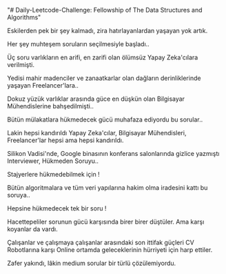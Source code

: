 "# Daily-Leetcode-Challenge: Fellowship of The Data Structures and Algorithms" 

Eskilerden pek bir şey kalmadı, zira hatırlayanlardan yaşayan yok artık.

Her şey muhteşem soruların seçilmesiyle başladı..

Üç soru varlıkların en arifi, en zarifi olan ölümsüz Yapay Zeka'cılara verilmişti.

Yedisi mahir madenciler ve zanaatkarlar olan dağların derinliklerinde yaşayan Freelancer'lara..

Dokuz yüzük varlıklar arasında güce en düşkün olan Bilgisayar Mühendislerine bahşedilmişti..

Bütün mülakatlara hükmedecek gücü muhafaza ediyordu bu sorular..

Lakin hepsi kandırıldı Yapay Zeka'cılar, Bilgisayar Mühendisleri, Freelancer'lar hepsi ama hepsi kandırıldı.

Silikon Vadisi'nde, Google binasının konferans salonlarında gizlice yazmıştı Interviewer, Hükmeden Soruyu..

Stajyerlere hükmedebilmek için !

Bütün algoritmalara ve tüm veri yapılarına hakim olma iradesini kattı bu soruya..

Hepsine hükmedecek tek bir soru !

Hacettepeliler sorunun gücü karşısında birer birer düştüler. Ama karşı koyanlar da vardı.

Çalışanlar ve çalışmaya çalışanlar arasındaki son ittifak güçleri CV Robotlarına karşı Online ortamda geleceklerinin hürriyeti için harp ettiler.

Zafer yakındı, lâkin medium sorular bir türlü çözülemiyordu.
